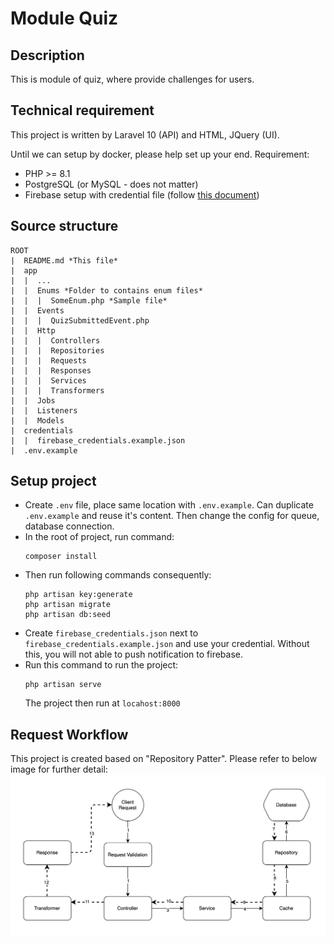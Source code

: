 # Module Quiz

## Description
This is module of quiz, where provide challenges for users.

## Technical requirement

This project is written by Laravel 10 (API) and HTML, JQuery (UI).

Until we can setup by docker, please help set up your end. Requirement:
- PHP >= 8.1
- PostgreSQL (or MySQL - does not matter)
- Firebase setup with credential file (follow [this document](https://firebase.google.com/docs/cloud-messaging/js/client))

## Source structure
```
ROOT
|  README.md *This file*
|  app
|  |  ...
|  |  Enums *Folder to contains enum files*
|  |  |  SomeEnum.php *Sample file*
|  |  Events
|  |  |  QuizSubmittedEvent.php
|  |  Http
|  |  |  Controllers
|  |  |  Repositories
|  |  |  Requests
|  |  |  Responses
|  |  |  Services
|  |  |  Transformers
|  |  Jobs
|  |  Listeners
|  |  Models
|  credentials
|  |  firebase_credentials.example.json
|  .env.example
```

## Setup project
- Create `.env` file, place same location with `.env.example`. Can duplicate `.env.example` and reuse it's content. Then change the config for queue, database connection.
- In the root of project, run command:
    ```
    composer install
    ```
- Then run following commands consequently:
    ```
    php artisan key:generate
    php artisan migrate
    php artisan db:seed
    ```
- Create `firebase_credentials.json` next to `firebase_credentials.example.json` and use your credential. Without this, you will not able to push notification to firebase.
- Run this command to run the project:
    ```
    php artisan serve
    ```
    The project then run at `locahost:8000`

## Request Workflow

This project is created based on "Repository Patter". Please refer to below image for further detail:
![image](./../../../documentation/screenshots/request-flow.png)
